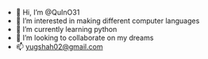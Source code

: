 - 👋 Hi, I’m @QuInO31
- 👀 I’m interested in making different computer languages
- 🌱 I’m currently learning python
- 💞️ I’m looking to collaborate on my dreams
- 📫 yugshah02@gmail.com

<!---
QuInO31/QuInO31 is a ✨ special ✨ repository because its `README.md` (this file) appears on your GitHub profile.
You can click the Preview link to take a look at your changes.
--->
